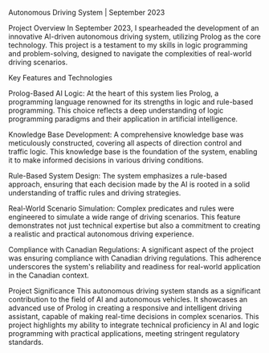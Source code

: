 Autonomous Driving System | September 2023

Project Overview
In September 2023, I spearheaded the development of an innovative AI-driven autonomous driving system, utilizing Prolog as the core technology. This project is a testament to my skills in logic programming and problem-solving, designed to navigate the complexities of real-world driving scenarios.

Key Features and Technologies

Prolog-Based AI Logic: At the heart of this system lies Prolog, a programming language renowned for its strengths in logic and rule-based programming. This choice reflects a deep understanding of logic programming paradigms and their application in artificial intelligence.

Knowledge Base Development: A comprehensive knowledge base was meticulously constructed, covering all aspects of direction control and traffic logic. This knowledge base is the foundation of the system, enabling it to make informed decisions in various driving conditions.

Rule-Based System Design: The system emphasizes a rule-based approach, ensuring that each decision made by the AI is rooted in a solid understanding of traffic rules and driving strategies.

Real-World Scenario Simulation: Complex predicates and rules were engineered to simulate a wide range of driving scenarios. This feature demonstrates not just technical expertise but also a commitment to creating a realistic and practical autonomous driving experience.

Compliance with Canadian Regulations: A significant aspect of the project was ensuring compliance with Canadian driving regulations. This adherence underscores the system's reliability and readiness for real-world application in the Canadian context.

Project Significance
This autonomous driving system stands as a significant contribution to the field of AI and autonomous vehicles. It showcases an advanced use of Prolog in creating a responsive and intelligent driving assistant, capable of making real-time decisions in complex scenarios. This project highlights my ability to integrate technical proficiency in AI and logic programming with practical applications, meeting stringent regulatory standards.
